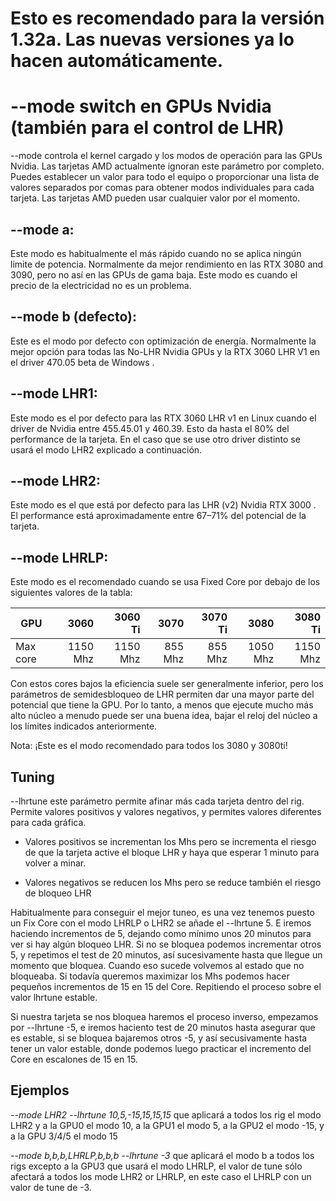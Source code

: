 # Esto es recomendado para la versión 1.32a. Las nuevas versiones ya lo hacen automáticamente.
# --mode switch en GPUs Nvidia (también para el control de LHR)
--mode controla el kernel cargado y los modos de operación para las GPUs Nvidia. Las tarjetas AMD actualmente ignoran este parámetro por completo. Puedes establecer un valor para todo el equipo o proporcionar una lista de valores separados por comas para obtener modos individuales para cada tarjeta. Las tarjetas AMD pueden usar cualquier valor por el momento. 

## --mode a:
Este modo es habitualmente el más rápido cuando no se aplica ningún limite de potencia. Normalmente da mejor rendimiento en las RTX 3080 and 3090, pero no así en las GPUs de gama baja. Este modo es cuando el precio de la electricidad no es un problema.

## --mode b (defecto):
Este es el modo por defecto con optimización de energía. Normalmente la mejor opción para todas las No-LHR Nvidia GPUs y la RTX 3060 LHR V1 en el driver 470.05 beta de Windows .

## --mode LHR1:
Este modo es el por defecto para las RTX 3060 LHR v1 en Linux cuando el driver de Nvidia entre 455.45.01 y 460.39. Esto da hasta el 80% del performance de la tarjeta. En el caso que se use otro driver distinto se usará el modo LHR2 explicado a continuación.

## --mode LHR2: 
Este modo es el que está por defecto para las LHR (v2) Nvidia RTX 3000 . El performance está aproximadamente entre 67–71% del potencial de la tarjeta.

## --mode LHRLP: 
Este modo es el recomendado cuando se usa Fixed Core por debajo de los siguientes valores de la tabla:

| GPU        |  3060  | 3060 Ti | 3070 | 3070 Ti | 3080 | 3080 Ti |
| ------------- |---------:|---------:|---------:|---------:| ---------:|---------:|  
| Max core | 1150 Mhz | 1150 Mhz | 855 Mhz | 855 Mhz | 1050 Mhz | 1150 Mhz |

Con estos cores bajos la eficiencia suele ser generalmente inferior, pero los parámetros de semidesbloqueo de LHR permiten dar una mayor parte del potencial que tiene la GPU. Por lo tanto, a menos que ejecute mucho más alto núcleo a menudo puede ser una buena idea, bajar el reloj del núcleo a los límites indicados anteriormente.

Nota: ¡Este es el modo recomendado para todos los 3080 y 3080ti!

## Tuning

--lhrtune este parámetro permite afinar más cada tarjeta dentro del rig. Permite valores positivos y valores negativos, y permites valores diferentes para cada gráfica.

* Valores positivos se incrementan los Mhs pero se incrementa el riesgo de que la tarjeta active el bloque LHR y haya que esperar 1 minuto para volver a minar.

* Valores negativos se reducen los Mhs pero se reduce también el riesgo de bloqueo LHR

Habitualmente para conseguir el mejor tuneo, es una vez tenemos puesto un Fix Core con el modo LHRLP o LHR2 se añade el --lhrtune 5. E iremos haciendo incrementos de 5, dejando como mínimo unos 20 minutos para ver si hay algún bloqueo LHR. Si no se bloquea podemos incrementar otros 5, y repetimos el test de 20 minutos, así sucesivamente hasta que llegue un momento que bloquea. Cuando eso sucede volvemos al estado que no bloqueaba. Si todavía queremos maximizar los Mhs podemos hacer pequeños incrementos de 15 en 15 del Core. Repitiendo el proceso sobre el valor lhrtune estable.

Si nuestra tarjeta se nos bloquea haremos el proceso inverso, empezamos por --lhrtune -5, e iremos haciento test de 20 minutos hasta asegurar que es estable, si se bloquea bajaremos otros -5, y así secusivamente hasta tener un valor estable, donde podemos luego practicar el incremento del Core en escalones de 15 en 15.


## Ejemplos

_--mode LHR2 --lhrtune 10,5,-15,15,15,15_ que aplicará a todos los rig el modo LHR2 y a la GPU0 el modo 10, a la GPU1 el modo 5, a la GPU2 el modo -15, y a la GPU 3/4/5 el modo 15

_--mode b,b,b,LHRLP,b,b,b --lhrtune -3_ que aplicará el modo b a todos los rigs excepto a la GPU3 que usará el modo LHRLP, el valor de tune sólo afectará a todos los mode LHR2 or LHRLP, en este caso el LHRLP con un valor de tune de -3.

